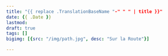 ```yaml
---
title: "{{ replace .TranslationBaseName "-" " " | title }}"
date: {{ .Date }}
lastmod: 
draft: true
tags: []
bigimg: [{src: "/img/path.jpg", desc: "Sur la Route"}]

---
```


